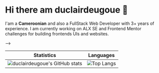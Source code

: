 # Hi there am duclairdeugoue 👋

I'am a **Cameroonian** and also a  FullStack Web Developer with 3+ years of experience. I am currently working on ALX SE and Frontend Mentor challenges for building frontends UIs  and websites. 

<!--
## Frontend Technologies

<p>
  <img height="30px" src="https://img.shields.io/badge/-HTML5-E34F26?style=flat-square&logo=html5&logoColor=white"/> 
  <img height="30px" src="https://img.shields.io/badge/-CSS3-1572B6?style=flat-square&logo=css3"/>
  <img height="30px" src="https://img.shields.io/badge/-Sass-black?style=flat-square&logo=sass&logoColor=blueviolet"/>
  <img height="30px" src="https://img.shields.io/badge/-JavaScript-black?style=flat-square&logo=javascript"/>
  <img height="30px" src="https://img.shields.io/badge/-Webpack-black?style=flat-square&logo=webpack"/>
  <img height="30px" src="https://img.shields.io/badge/-Typescript-black?style=flat-square&logo=Typescript"/>
  <img height="30px" src="https://img.shields.io/badge/-angular-red?style=flat-square&logo=angular"/>
  <img height="30px" src="https://img.shields.io/badge/-React-black?style=flat-square&logo=react"/>
  <img height="30px" src="https://img.shields.io/badge/-flutter-teal?style=flat-square&logo=flutter"/>
  <img src="https://img.shields.io/badge/-vuejs-black?style=flat-square&logo=vuejs"/>
</p>
-->
<!-- - HTML5
- CSS3, Sass, Bootstrap 3,4,5
- Vanilla Javascript, jQuery, Ajax, Webpack, React, Angular
 -->
 <!--
## Backend Technologies

<p>
    <img height="30px" src="https://img.shields.io/badge/-PHP-black?style=flat-square&logo=php"/>
    <img height="30px" src="https://img.shields.io/badge/-CodeIgniter-black?style=flat-square&logo=codeigniter&logoColor=red"/>
    <img height="30px" src="https://img.shields.io/badge/-Python3-black?style=flat-square&logo=python&logoColor=yellow"/>
    <img height="30px" src="https://img.shields.io/badge/-Django-black?style=flat-square&logo=django&logoColor=blue"/>
    <img height="30px" src="https://img.shields.io/badge/-Nodejs-black?style=flat-square&logo=Node.js"/>
    <img height="30px" src="https://img.shields.io/badge/-SpringBoot-black?style=flat-square&logo=springboot&logoColor=green"/>
    <img height="30px" src="https://img.shields.io/badge/-MySQL-black?style=flat-square&logo=mysql"/>
    <img height="30px" src="https://img.shields.io/badge/-MongoDB-black?style=flat-square&logo=mongodb"/>

</p>
-->
<!--
## Other Technologies
<p>
  <img height="30px" src="https://img.shields.io/badge/-Git-black?style=flat-square&logo=git"/>
  <img height="30px" src="https://img.shields.io/badge/-Heroku-430098?style=flat-square&logo=heroku"/>
  <img height="30px" src="https://img.shields.io/badge/-Vercel-white?style=flat-square&logo=vercel&logoColor=black"/>
  <img height="30px" src="https://img.shields.io/badge/-Github_Pages-black?style=flat-square&logo=githubpages&logoColor=blueviolet"/>
<!--   <img src=""/> -->
</p>
-->
<!-- 
- PHP, CodeIgniter4
- Python3, Django
- Java, Springboot
- MySQL -->
<!--
## Projects links
- [moviereviews](https://duclairdeugoue.pythonanywhere.com/)
- [newsapp-homepage](https://duclairdeugoue.github.io/fmc-news-homepage/)

## Social media links

- [twitter](https://twitter.com/duclairdeugoue) 

- [facebook](https://facebook.com/duclair.deugoue)
-->

## Developer stats
<!--- ![GitHub Activity Graph](https://activity-graph.herokuapp.com/graph?username=duclairdeugoue) --->

Statistics | Languages
-----------| -----
![duclairdeugoue's GitHub stats](https://github-readme-stats.vercel.app/api?username=duclairdeugoue&show_icons=true&theme=radical) |  ![Top Langs](https://github-readme-stats.vercel.app/api/top-langs/?username=duclairdeugoue&langs_count=8&layout=compact)

